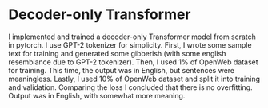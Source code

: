 # Decoder-only Transformer
I implemented and trained a decoder-only Transformer model from scratch in pytorch. I use GPT-2 tokenizer for simplicity. 
First, I wrote some sample text for training and generated some gibberish (with some english resemblance due to GPT-2 tokenizer).
Then, I used 1% of OpenWeb dataset for training. This time, the output was in English, but sentences were meaningless.
Lastly, I used 10% of OpenWeb dataset and split it into training and validation. Comparing the loss I concluded that there is no overfitting. Output was in English, with somewhat more meaning.

